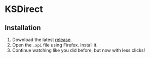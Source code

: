 # KSDirect

## Installation

1. Download the latest [release](https://github.com/daose/ks-direct/releases).
2. Open the `.xpi` file using Firefox. Install it.
3. Continue watching like you did before, but now with less clicks!
